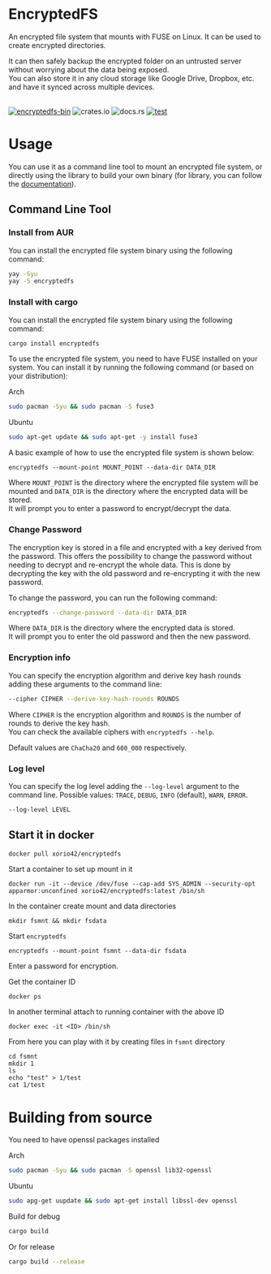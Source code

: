 # EncryptedFS

An encrypted file system that mounts with FUSE on Linux. It can be used to create encrypted directories.

It can then safely backup the encrypted folder on an untrusted server without worrying about the data being exposed.\
You can also store it in any cloud storage like Google Drive, Dropbox, etc. and have it synced across multiple devices.

\
[![encryptedfs-bin](https://img.shields.io/aur/version/encryptedfs-bin?color=1793d1&label=encryptedfs-bin&logo=arch-linux)](https://aur.archlinux.org/packages/encryptedfs-bin/)
![crates.io](https://img.shields.io/crates/v/encryptedfs.svg)
![docs.rs](https://img.shields.io/docsrs/encryptedfs?label=docs.rs)
[![test](https://github.com/radumarias/encryptedfs/actions/workflows/test.yml/badge.svg)](https://github.com/radumarias/encryptedfs/actions/workflows/test.yml)

# Usage

You can use it as a command line tool to mount an encrypted file system, or directly using the library to build your own binary (for library, you can follow the [documentation](https://docs.rs/encryptedfs/latest/encryptedfs/)).

## Command Line Tool

### Install from AUR

You can install the encrypted file system binary using the following command:
```bash
yay -Syu
yay -S encryptedfs
```

### Install with cargo

You can install the encrypted file system binary using the following command:
```bash
cargo install encryptedfs
```

To use the encrypted file system, you need to have FUSE installed on your system. You can install it by running the following command (or based on your distribution):

Arch
```bash
sudo pacman -Syu && sudo pacman -S fuse3
```
Ubuntu
```bash
sudo apt-get update && sudo apt-get -y install fuse3
```

A basic example of how to use the encrypted file system is shown below:

```
encryptedfs --mount-point MOUNT_POINT --data-dir DATA_DIR
```
Where `MOUNT_POINT` is the directory where the encrypted file system will be mounted and `DATA_DIR` is the directory where the encrypted data will be stored.\
It will prompt you to enter a password to encrypt/decrypt the data.

### Change Password

The encryption key is stored in a file and encrypted with a key derived from the password.
This offers the possibility to change the password without needing to decrypt and re-encrypt the whole data.
This is done by decrypting the key with the old password and re-encrypting it with the new password.

To change the password, you can run the following command:
```bash
encryptedfs --change-password --data-dir DATA_DIR
```
Where `DATA_DIR` is the directory where the encrypted data is stored.\
It will prompt you to enter the old password and then the new password.

### Encryption info

You can specify the encryption algorithm and derive key hash rounds adding these arguments to the command line:

```bash
--cipher CIPHER --derive-key-hash-rounds ROUNDS
```
Where `CIPHER` is the encryption algorithm and `ROUNDS` is the number of rounds to derive the key hash.\
You can check the available ciphers with `encryptedfs --help`.

Default values are `ChaCha20` and `600_000` respectively.

### Log level
You can specify the log level adding the `--log-level` argument to the command line. Possible values: `TRACE`, `DEBUG`, `INFO` (default), `WARN`, `ERROR`.

```bash
--log-level LEVEL
```

## Start it in docker
```bash
docker pull xorio42/encryptedfs
```
Start a container to set up mount in it

`docker run -it --device /dev/fuse --cap-add SYS_ADMIN --security-opt apparmor:unconfined xorio42/encryptedfs:latest /bin/sh`

In the container create mount and data directories

`mkdir fsmnt && mkdir fsdata`

Start `encryptedfs`

`encryptedfs --mount-point fsmnt --data-dir fsdata`

Enter a password for encryption.

Get the container ID

`docker ps`

In another terminal  attach to running container with the above ID

`docker exec -it <ID> /bin/sh`

From here you can play with it by creating files in `fsmnt` directory
```
cd fsmnt
mkdir 1
ls
echo "test" > 1/test
cat 1/test
```
# Building from source
You need to have openssl packages installed

Arch
```bash
sudo pacman -Syu && sudo pacman -S openssl lib32-openssl
```

Ubuntu
```bash
sudo apg-get uupdate && sudo apt-get install libssl-dev openssl
```

Build for debug
```bash
cargo build
```

Or for release
```bash
cargo build --release
```
